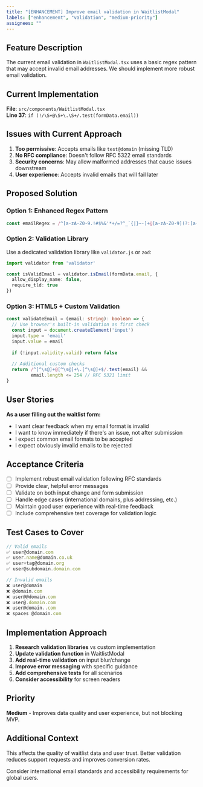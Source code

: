 ```yaml
---
title: "[ENHANCEMENT] Improve email validation in WaitlistModal"
labels: ["enhancement", "validation", "medium-priority"]
assignees: ""
---
```


## Feature Description

The current email validation in `WaitlistModal.tsx` uses a basic regex pattern that may accept invalid email addresses. We should implement more robust email validation.

## Current Implementation

**File**: `src/components/WaitlistModal.tsx`  
**Line 37**: `if (!/\S+@\S+\.\S+/.test(formData.email))`

## Issues with Current Approach

1. **Too permissive**: Accepts emails like `test@domain` (missing TLD)
2. **No RFC compliance**: Doesn't follow RFC 5322 email standards
3. **Security concerns**: May allow malformed addresses that cause issues downstream
4. **User experience**: Accepts invalid emails that will fail later

## Proposed Solution

### Option 1: Enhanced Regex Pattern
```typescript
const emailRegex = /^[a-zA-Z0-9.!#$%&'*+/=?^_`{|}~-]+@[a-zA-Z0-9](?:[a-zA-Z0-9-]{0,61}[a-zA-Z0-9])?(?:\.[a-zA-Z0-9](?:[a-zA-Z0-9-]{0,61}[a-zA-Z0-9])?)*$/
```

### Option 2: Validation Library
Use a dedicated validation library like `validator.js` or `zod`:

```typescript
import validator from 'validator'

const isValidEmail = validator.isEmail(formData.email, {
  allow_display_name: false,
  require_tld: true
})
```

### Option 3: HTML5 + Custom Validation
```typescript
const validateEmail = (email: string): boolean => {
  // Use browser's built-in validation as first check
  const input = document.createElement('input')
  input.type = 'email'
  input.value = email
  
  if (!input.validity.valid) return false
  
  // Additional custom checks
  return /^[^\s@]+@[^\s@]+\.[^\s@]+$/.test(email) && 
         email.length <= 254 // RFC 5321 limit
}
```

## User Stories

**As a user filling out the waitlist form:**
- I want clear feedback when my email format is invalid
- I want to know immediately if there's an issue, not after submission
- I expect common email formats to be accepted
- I expect obviously invalid emails to be rejected

## Acceptance Criteria

- [ ] Implement robust email validation following RFC standards
- [ ] Provide clear, helpful error messages
- [ ] Validate on both input change and form submission
- [ ] Handle edge cases (international domains, plus addressing, etc.)
- [ ] Maintain good user experience with real-time feedback
- [ ] Include comprehensive test coverage for validation logic

## Test Cases to Cover

```typescript
// Valid emails
✅ user@domain.com
✅ user.name@domain.co.uk  
✅ user+tag@domain.org
✅ user@subdomain.domain.com

// Invalid emails  
❌ user@domain
❌ @domain.com
❌ user@@domain.com
❌ user@.domain.com
❌ user@domain..com
❌ spaces @domain.com
```

## Implementation Approach

1. **Research validation libraries** vs custom implementation
2. **Update validation function** in WaitlistModal
3. **Add real-time validation** on input blur/change
4. **Improve error messaging** with specific guidance
5. **Add comprehensive tests** for all scenarios
6. **Consider accessibility** for screen readers

## Priority

**Medium** - Improves data quality and user experience, but not blocking MVP.

## Additional Context

This affects the quality of waitlist data and user trust. Better validation reduces support requests and improves conversion rates.

Consider international email standards and accessibility requirements for global users.
